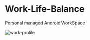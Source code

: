 # Work-Life-Balance
Personal managed Android WorkSpace 

![work-profile](https://github.com/user-attachments/assets/b1e4f0a3-43ac-4cc1-be74-5eb968496aab)
